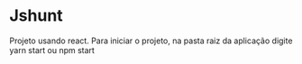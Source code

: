 # Jshunt

Projeto usando react. Para iniciar o projeto, na pasta raiz da aplicação digite yarn start ou npm start

